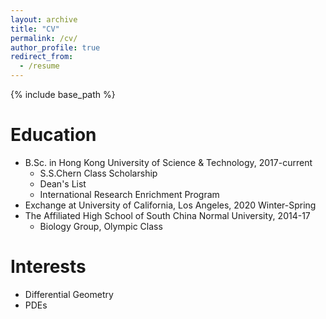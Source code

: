 ```yaml
---
layout: archive
title: "CV"
permalink: /cv/
author_profile: true
redirect_from:
  - /resume
---
```


{% include base_path %}

Education
======
* B.Sc. in Hong Kong University of Science & Technology, 2017-current
  * S.S.Chern Class Scholarship
  * Dean's List
  * International Research Enrichment Program
* Exchange at University of California, Los Angeles, 2020 Winter-Spring
* The Affiliated High School of South China Normal University, 2014-17
  * Biology Group, Olympic Class

Interests
======
* Differential Geometry
* PDEs
  
